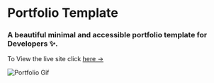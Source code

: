 # Portfolio Template

### A beautiful minimal and accessible portfolio template for Developers ✨.

To View the live site click [here &rarr;](https://mihel93.github.io/portfolio/)

![Portfolio Gif](/images/portfolio.gif)

